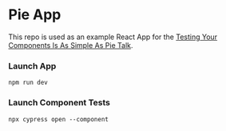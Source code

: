 # Pie App
This repo is used as an example React App for the [Testing Your Components Is As Simple As Pie Talk](https://docs.google.com/presentation/d/1v8zGQwdsbYeRU8pdYNuwyZq1n6RbXvUSAvWk0untp-A/edit?usp=sharing). 

### Launch App
`npm run dev`

### Launch Component Tests
`npx cypress open --component`

